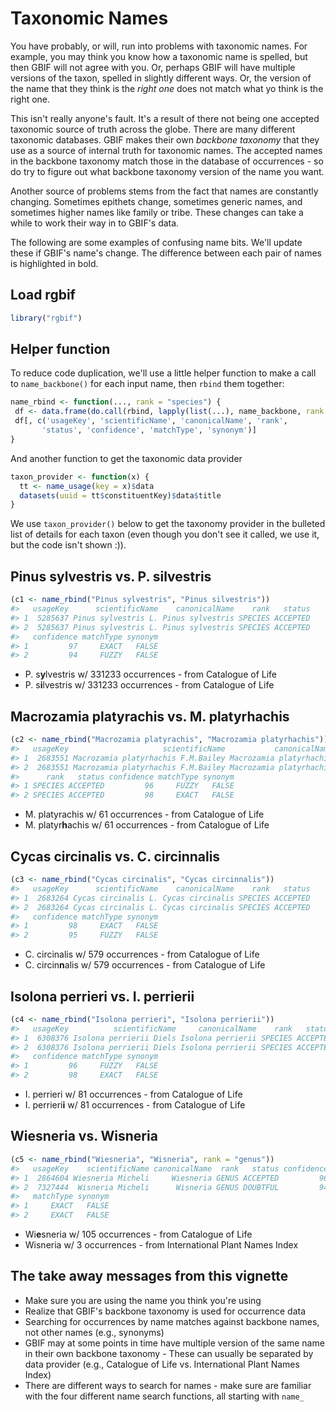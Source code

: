 <!--
%\VignetteEngine{knitr::knitr}
%\VignetteIndexEntry{Taxonomic Names}
%\VignetteEncoding{UTF-8}
-->



Taxonomic Names
===============

You have probably, or will, run into problems with taxonomic names. For example,
you may think you know how a taxonomic name is spelled, but then GBIF will not
agree with you. Or, perhaps GBIF will have multiple versions of the taxon,
spelled in slightly different ways. Or, the version of the name that they think
is the _right one_ does not match what yo think is the right one.

This isn't really anyone's fault. It's a result of there not being one accepted
taxonomic source of truth across the globe. There are many different taxonomic
databases. GBIF makes their own _backbone taxonomy_ that they use as a source
of internal truth for taxonomic names. The accepted names in the backbone taxonomy
match those in the database of occurrences - so do try to figure out what
backbone taxonomy version of the name you want.

Another source of problems stems from the fact that names are constantly changing.
Sometimes epithets change, sometimes generic names, and sometimes higher names
like family or tribe. These changes can take a while to work their way in to
GBIF's data.

The following are some examples of confusing name bits. We'll update these if
GBIF's name's change. The difference between each pair of names is highlighted
in bold.

## Load rgbif


```r
library("rgbif")
```

## Helper function

To reduce code duplication, we'll use a little helper function to make a call
to `name_backbone()` for each input name, then `rbind` them together:


```r
name_rbind <- function(..., rank = "species") {
 df <- data.frame(do.call(rbind, lapply(list(...), name_backbone, rank = rank)))
 df[, c('usageKey', 'scientificName', 'canonicalName', 'rank',
       'status', 'confidence', 'matchType', 'synonym')]
}
```

And another function to get the taxonomic data provider


```r
taxon_provider <- function(x) {
  tt <- name_usage(key = x)$data
  datasets(uuid = tt$constituentKey)$data$title
}
```

We use `taxon_provider()` below to get the taxonomy provider in the bulleted list of details
for each taxon (even though you don't see it called, we use it, but the code isn't shown :)).

## Pinus sylvestris vs. P. silvestris


```r
(c1 <- name_rbind("Pinus sylvestris", "Pinus silvestris"))
#>   usageKey      scientificName    canonicalName    rank   status
#> 1  5285637 Pinus sylvestris L. Pinus sylvestris SPECIES ACCEPTED
#> 2  5285637 Pinus sylvestris L. Pinus sylvestris SPECIES ACCEPTED
#>   confidence matchType synonym
#> 1         97     EXACT   FALSE
#> 2         94     FUZZY   FALSE
```

* P. s<b>y</b>lvestris w/ 331233 occurrences - from Catalogue of Life
* P. s<b>i</b>lvestris w/ 331233 occurrences - from Catalogue of Life

## Macrozamia platyrachis vs. M. platyrhachis


```r
(c2 <- name_rbind("Macrozamia platyrachis", "Macrozamia platyrhachis"))
#>   usageKey                     scientificName           canonicalName
#> 1  2683551 Macrozamia platyrhachis F.M.Bailey Macrozamia platyrhachis
#> 2  2683551 Macrozamia platyrhachis F.M.Bailey Macrozamia platyrhachis
#>      rank   status confidence matchType synonym
#> 1 SPECIES ACCEPTED         96     FUZZY   FALSE
#> 2 SPECIES ACCEPTED         98     EXACT   FALSE
```

* M. platyrachis w/ 61 occurrences - from Catalogue of Life
* M. platyr<b>h</b>achis w/ 61 occurrences - from Catalogue of Life

## Cycas circinalis vs. C. circinnalis


```r
(c3 <- name_rbind("Cycas circinalis", "Cycas circinnalis"))
#>   usageKey      scientificName    canonicalName    rank   status
#> 1  2683264 Cycas circinalis L. Cycas circinalis SPECIES ACCEPTED
#> 2  2683264 Cycas circinalis L. Cycas circinalis SPECIES ACCEPTED
#>   confidence matchType synonym
#> 1         98     EXACT   FALSE
#> 2         95     FUZZY   FALSE
```

* C. circinalis w/ 579 occurrences - from Catalogue of Life
* C. circin<b>n</b>alis w/ 579 occurrences - from Catalogue of Life

## Isolona perrieri vs. I. perrierii


```r
(c4 <- name_rbind("Isolona perrieri", "Isolona perrierii"))
#>   usageKey          scientificName     canonicalName    rank   status
#> 1  6308376 Isolona perrierii Diels Isolona perrierii SPECIES ACCEPTED
#> 2  6308376 Isolona perrierii Diels Isolona perrierii SPECIES ACCEPTED
#>   confidence matchType synonym
#> 1         96     FUZZY   FALSE
#> 2         98     EXACT   FALSE
```

* I. perrieri w/ 81 occurrences - from Catalogue of Life
* I. perrieri<b>i</b> w/ 81 occurrences - from Catalogue of Life

## Wiesneria vs. Wisneria


```r
(c5 <- name_rbind("Wiesneria", "Wisneria", rank = "genus"))
#>   usageKey    scientificName canonicalName  rank   status confidence
#> 1  2864604 Wiesneria Micheli     Wiesneria GENUS ACCEPTED         96
#> 2  7327444  Wisneria Micheli      Wisneria GENUS DOUBTFUL         94
#>   matchType synonym
#> 1     EXACT   FALSE
#> 2     EXACT   FALSE
```

* Wi<b>e</b>sneria w/ 105 occurrences - from Catalogue of Life
* Wisneria w/ 3 occurrences - from International Plant Names Index

## The take away messages from this vignette

* Make sure you are using the name you think you're using
* Realize that GBIF's backbone taxonomy is used for occurrence data
* Searching for occurrences by name matches against backbone names, 
not other names (e.g., synonyms)
* GBIF may at some points in time have multiple version of the same name in their own backbone taxonomy - These can usually be separated by data provider (e.g., Catalogue of Life vs. International Plant Names Index)
* There are different ways to search for names - make sure are familiar 
with the four different name search functions, all starting with 
`name_`
